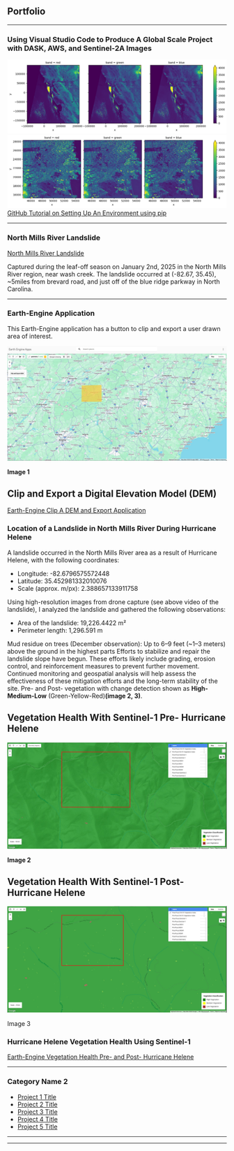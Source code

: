 ## Portfolio

---

### Using Visual Studio Code to Produce A Global Scale Project with DASK, AWS, and Sentinel-2A Images

<img src="images/RGB_Image_SanFrancisco.png"/>
<img src="images/rgb_showing_urbanhotspots.png"/>
<a href='https://github.com/geodegarmo/maxar_project'>GitHub Tutorial on Setting Up An Environment using pip</a>

---
### North Mills River Landslide
<a href='https://sooners-my.sharepoint.com/:v:/r/personal/christopher_j_degarmo-1_ou_edu/Documents/Attachments/MappedLandslide_withDEMS2.mp4?csf=1&web=1&e=LYjyLx&nav=eyJyZWZlcnJhbEluZm8iOnsicmVmZXJyYWxBcHAiOiJTdHJlYW1XZWJBcHAiLCJyZWZlcnJhbFZpZXciOiJTaGFyZURpYWxvZy1MaW5rIiwicmVmZXJyYWxBcHBQbGF0Zm9ybSI6IldlYiIsInJlZmVycmFsTW9kZSI6InZpZXcifX0%3D'>North Mills River Landslide</a>
<p>Captured during the leaf-off season on January 2nd, 2025 in the North Mills River region, near wash creek. The landslide occurred at (-82.67, 35.45), ~5miles from brevard road, and just off of the blue ridge parkway in North Carolina.</p>

---
### Earth-Engine Application
<p>This Earth-Engine application has a button to clip and export a user drawn area of interest.</p>
<img src="images/earth-engine_app.jpg"/>
<p><b>Image 1</b></p>
<h2>Clip and Export a Digital Elevation Model (DEM)</h2>
<a href='https://ee-degarmocjd.projects.earthengine.app/view/clipdems'>Earth-Engine Clip A DEM and Export Application</a>

<h3>Location of a Landslide in North Mills River During Hurricane Helene</h3>
<p>
A landslide occurred in the North Mills River area as a result of Hurricane Helene, with the following coordinates:

- Longitude: -82.6796575572448
- Latitude: 35.452981332010076
- Scale (approx. m/px): 2.388657133911758

Using high-resolution images from drone capture (see above video of the landslide), I analyzed the landslide and gathered the following observations:

- Area of the landslide: 19,226.4422 m²
- Perimeter length: 1,296.591 m

Mud residue on trees (December observation): Up to 6–9 feet (~1–3 meters) above the ground in the highest parts
Efforts to stabilize and repair the landslide slope have begun. These efforts likely include grading, erosion control, and reinforcement measures to prevent further movement. Continued monitoring and geospatial analysis will help assess the effectiveness of these mitigation efforts and the long-term stability of the site.  Pre- and Post- vegetation with change detection shown as <b>High-Medium-Low</b> (Green-Yellow-Red)<b>(image 2, 3)</b>.</p>
<h2>Vegetation Health With Sentinel-1 Pre- Hurricane Helene</h2>
<img src="images/Pre_Flood_VV-VH_Vegetation_Index.jpg"/>
<p><b>Image 2</b></p>
<h2>Vegetation Health With Sentinel-1 Post- Hurricane Helene</h2>
<img src="images/Post_Flood_VV-VH_Vegetation_Index.jpg"/>
<p>Image 3</p>
<h3>Hurricane Helene Vegetation Health Using Sentinel-1</h3>
<a href='https://ee-degarmocjd.projects.earthengine.app/view/vegetationhealths1-s2'>Earth-Engine Vegetation Health Pre- and Post- Hurricane Helene</a>

---

### Category Name 2

- [Project 1 Title](http://example.com/)
- [Project 2 Title](http://example.com/)
- [Project 3 Title](http://example.com/)
- [Project 4 Title](http://example.com/)
- [Project 5 Title](http://example.com/)

---




---

<!-- Remove above link if you don't want to attibute -->
